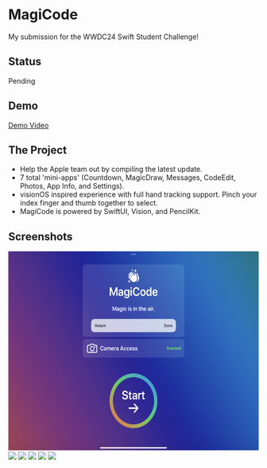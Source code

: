 # MagiCode
My submission for the WWDC24 Swift Student Challenge!

## Status
Pending

## Demo
[Demo Video](https://youtu.be/ExdPPtEwrPU) 


## The Project
- Help the Apple team out by compiling the latest update.
- 7 total 'mini-apps' (Countdown, MagicDraw, Messages, CodeEdit, Photos, App Info, and Settings).
- visionOS inspired experience with full hand tracking support. Pinch your index finger and thumb together to select.
- MagiCode is powered by SwiftUI, Vision, and PencilKit.

## Screenshots
<p>
  <img src="Screenshots/MagiCode-1.PNG" height="400">
  <img src="Screenshots/MagiCode-2.PNG" height="400">
  <img src="Screenshots/MagiCode-3.PNG" height="400">
  <img src="Screenshots/MagiCode-4.PNG" height="400">
  <img src="Screenshots/MagiCode-5.PNG" height="400">
  <img src="Screenshots/MagiCode-6.PNG" height="400">

</p>
